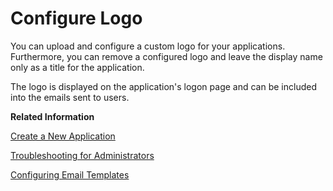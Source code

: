 <!-- loio778f7482432e42a794963ffa8554e04f -->

# Configure Logo

You can upload and configure a custom logo for your applications. Furthermore, you can remove a configured logo and leave the display name only as a title for the application.

The logo is displayed on the application's logon page and can be included into the emails sent to users.

**Related Information**  


[Create a New Application](create-a-new-application-0d4b255.md "You can create a new application and customize it to comply with your company requirements.")

[Troubleshooting for Administrators](troubleshooting-for-administrators-f80beb5.md "This section is intended to help administrators deal with error messages in the administration console for SAP Cloud Identity Services.")

[Configuring Email Templates](configuring-email-templates-b2afbcd.md "Tenant administrators can use the default or a custom email template set for the application processes.")

